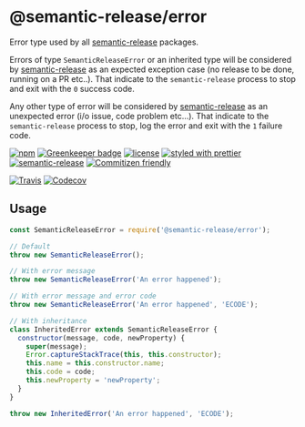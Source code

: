 # @semantic-release/error

Error type used by all [semantic-release](https://github.com/semantic-release/semantic-release) packages.

Errors of type `SemanticReleaseError` or an inherited type will be considered by [semantic-release](https://github.com/semantic-release/semantic-release) as an expected exception case (no release to be done, running on a PR etc..). That indicate to the `semantic-release` process to stop and exit with the `0` success code.

Any other type of error will be considered by [semantic-release](https://github.com/semantic-release/semantic-release) as an unexpected error (i/o issue, code problem etc...). That indicate to the `semantic-release` process to stop, log the error and exit with the `1` failure code.

[![npm](https://img.shields.io/npm/v/@semantic-release/error.svg)](https://www.npmjs.com/package/@semantic-release/error)
[![Greenkeeper badge](https://badges.greenkeeper.io/semantic-release/error.svg)](https://greenkeeper.io/)
[![license](https://img.shields.io/github/license/semantic-release/error.svg)](https://github.com/semantic-release/error/blob/master/LICENSE)
[![styled with prettier](https://img.shields.io/badge/styled_with-prettier-ff69b4.svg)](https://github.com/prettier/prettier)
[![semantic-release](https://img.shields.io/badge/%20%20%F0%9F%93%A6%F0%9F%9A%80-semantic--release-e10079.svg)](https://github.com/semantic-release/semantic-release)
[![Commitizen friendly](https://img.shields.io/badge/commitizen-friendly-brightgreen.svg)](http://commitizen.github.io/cz-cli/)

[![Travis](https://img.shields.io/travis/semantic-release/error.svg)](https://travis-ci.org/semantic-release/error)
[![Codecov](https://img.shields.io/codecov/c/github/semantic-release/error.svg)](https://codecov.io/gh/semantic-release/error)

## Usage

```js
const SemanticReleaseError = require('@semantic-release/error');

// Default
throw new SemanticReleaseError();

// With error message
throw new SemanticReleaseError('An error happened');

// With error message and error code
throw new SemanticReleaseError('An error happened', 'ECODE');

// With inheritance
class InheritedError extends SemanticReleaseError {
  constructor(message, code, newProperty) {
    super(message);
    Error.captureStackTrace(this, this.constructor);
    this.name = this.constructor.name;
    this.code = code;
    this.newProperty = 'newProperty';
  }
}

throw new InheritedError('An error happened', 'ECODE');
```
